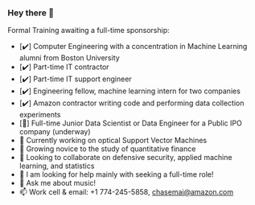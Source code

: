 ### Hey there 👋
Formal Training awaiting a full-time sponsorship:
- [✔️] Computer Engineering with a concentration in Machine Learning alumni from Boston University
- [✔️] Part-time IT contractor
- [✔️] Part-time IT support engineer
- [✔️] Engineering fellow, machine learning intern for two companies
- [✔️] Amazon contractor writing code and performing data collection experiments
- [🔄] Full-time Junior Data Scientist or Data Engineer for a Public IPO company (underway)
- 🔭 Currently working on optical Support Vector Machines
- 🌱 Growing novice to the study of quantitative finance
- 🔄 Looking to collaborate on defensive security, applied machine learning, and statistics
- 🤔 I am looking for help mainly with seeking a full-time role!
- 💬 Ask me about music!
- 📫 Work cell & email: +1 774-245-5858, chasemai@amazon.com
